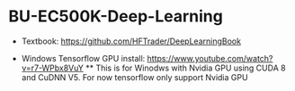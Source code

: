 # BU-EC500K-Deep-Learning

* Textbook: https://github.com/HFTrader/DeepLearningBook

* Windows Tensorflow GPU install: https://www.youtube.com/watch?v=r7-WPbx8VuY
** This is for Winodws with Nvidia GPU using CUDA 8 and CuDNN V5. For now tensorflow only support Nvidia GPU
